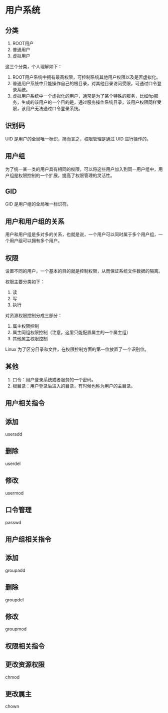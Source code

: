 # 用户系统

## 分类

  1. ROOT用户
  2. 普通用户
  3. 虚拟用户

这三个分类，个人理解如下：

  1. ROOT用户系统中拥有最高权限，可控制系统其他用户权限以及是否虚拟化。
  2. 普通用户系统中只能操作自己的根目录，对其他目录访问受限，可通过口令登录系统。
  3. 虚拟用户系统中一个虚拟化的用户，通常是为了某个特殊的服务，比如ftp服务，生成的该用户的一个目的是，通过服务操作系统目录，该用户权限同样受限，该用户无法通过口令登录系统。

## 识别码

UID 是用户的全局唯一标识，简而言之，权限管理是通过 UID 进行操作的。

## 用户组

为了统一某一类的用户具有相同的权限，可以将这些用户加入到同一用户组中，用户组是权限控制的一个扩展，提高了权限管理的灵活性。

## GID

GID 是用户组的全局唯一标识符。

## 用户和用户组的关系

用户和用户组是多对多的关系，也就是说，一个用户可以同时属于多个用户组，一个用户组可以拥有多个用户。

## 权限

设置不同的用户，一个基本的目的就是控制权限，从而保证系统文件数据的隔离。

权限主要分类如下：

  1. 读
  2. 写
  3. 执行

对资源权限控制分成三部分：

  1. 属主权限控制
  2. 属主同组权限控制（注意，这里只能配置属主的一个属主组）
  3. 其他属主权限控制

Linux 为了区分目录和文件，在权限控制方面的第一位放置了一个识别位。

## 其他

  1. 口令：用户登录系统或者服务的一个密码。
  2. 根目录：用户登录后进入的目录，有时候也称为用户的主目录。

## 用户相关指令

## 添加

useradd

## 删除

userdel

## 修改

usermod

## 口令管理

passwd

## 用户组相关指令

## 添加

groupadd

## 删除

groupdel

## 修改

groupmod

## 权限相关指令

## 更改资源权限

chmod

## 更改属主

chown
